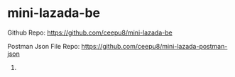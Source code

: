 # mini-lazada-be

Github Repo: https://github.com/ceepu8/mini-lazada-be

Postman Json File Repo: https://github.com/ceepu8/mini-lazada-postman-json

1.
